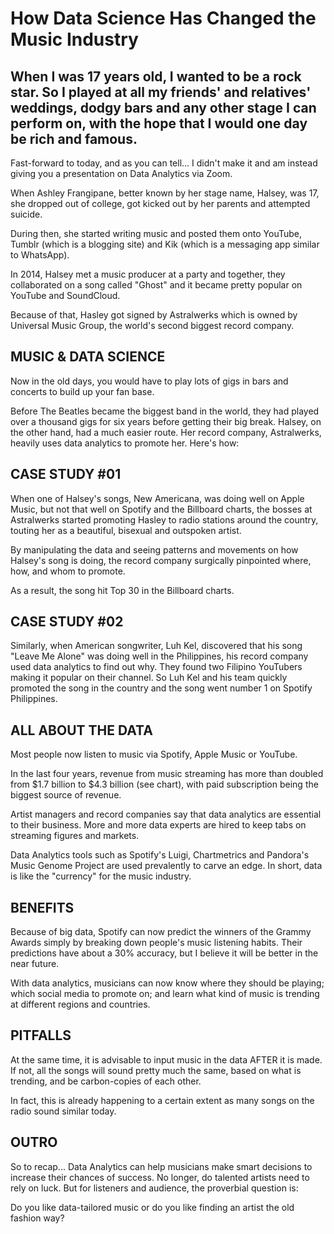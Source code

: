 # How Data Science Has Changed the Music Industry


## When I was 17 years old, I wanted to be a rock star. So I played at all my friends' and relatives' weddings, dodgy bars and any other stage I can perform on, with the hope that I would one day be rich and famous.

Fast-forward to today, and as you can tell... I didn't make it and am instead giving you a presentation on Data Analytics via Zoom.

When Ashley Frangipane, better known by her stage name, Halsey, was 17, she dropped out of college, got kicked out by her parents and attempted suicide.

During then, she started writing music and posted them onto YouTube, Tumblr (which is a blogging site) and Kik (which is a messaging app similar to WhatsApp).

In 2014, Halsey met a music producer at a party and together, they collaborated on a song called "Ghost" and it became pretty popular on YouTube and SoundCloud.

Because of that, Hasley got signed by Astralwerks which is owned by Universal Music Group, the world's second biggest record company.

## MUSIC & DATA SCIENCE

Now in the old days, you would have to play lots of gigs in bars and concerts to build up your fan base.

Before The Beatles became the biggest band in the world, they had played over a thousand gigs for six years before getting their big break. Halsey, on the other hand, had a much easier route. Her record company, Astralwerks, heavily uses data analytics to promote her. Here's how:

## CASE STUDY #01

When one of Halsey's songs, New Americana, was doing well on Apple Music, but not that well on Spotify and the Billboard charts, the bosses at Astralwerks started promoting Hasley to radio stations around the country, touting her as a beautiful, bisexual and outspoken artist.

By manipulating the data and seeing patterns and movements on how Halsey's song is doing, the record company surgically pinpointed where, how, and whom to promote.

As a result, the song hit Top 30 in the Billboard charts.

## CASE STUDY #02

Similarly, when American songwriter, Luh Kel, discovered that his song "Leave Me Alone" was doing well in the Philippines, his record company used data analytics to find out why. They found two Filipino YouTubers making it popular on their channel. So Luh Kel and his team quickly promoted the song in the country and the song went number 1 on Spotify Philippines.

## ALL ABOUT THE DATA

Most people now listen to music via Spotify, Apple Music or YouTube.

In the last four years, revenue from music streaming has more than doubled from $1.7 billion to $4.3 billion (see chart), with paid subscription being the biggest source of revenue.

Artist managers and record companies say that data analytics are essential to their business. More and more data experts are hired to keep tabs on streaming figures and markets.

Data Analytics tools such as Spotify's Luigi, Chartmetrics and Pandora's Music Genome Project are used prevalently to carve an edge. In short, data is like the "currency" for the music industry. 

## BENEFITS

Because of big data, Spotify can now predict the winners of the Grammy Awards simply by breaking down people's music listening habits. Their predictions have about a 30% accuracy, but I believe it will be better in the near future.

With data analytics, musicians can now know where they should be playing; which social media to promote on; and learn what kind of music is trending at different regions and countries.

## PITFALLS
At the same time, it is advisable to input music in the data AFTER it is made. If not, all the songs will sound pretty much the same, based on what is trending, and be carbon-copies of each other.

In fact, this is already happening to a certain extent as many songs on the radio sound similar today.

## OUTRO

So to recap... Data Analytics can help musicians make smart decisions to increase their chances of success. No longer, do talented artists need to rely on luck. But for listeners and audience, the proverbial question is:

Do you like data-tailored music or do you like finding an artist the old fashion way?